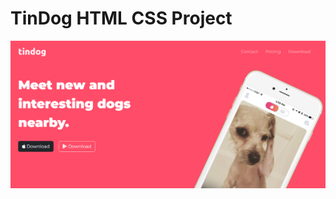 # TinDog HTML CSS Project
![image1](https://github.com/elifcesminaz/TinDog/blob/main/images/web.png?raw=true)
